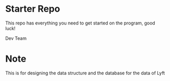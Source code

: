 # Starter Repo
This repo has everything you need to get started on the program, good luck!

Dev Team
# Note
This is for designing the data structure and the database for the data of Lyft
